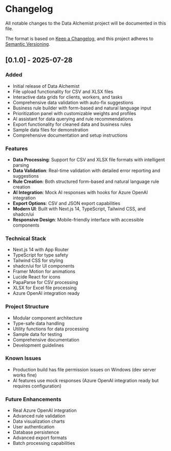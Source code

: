 # Changelog

All notable changes to the Data Alchemist project will be documented in this file.

The format is based on [Keep a Changelog](https://keepachangelog.com/en/1.0.0/),
and this project adheres to [Semantic Versioning](https://semver.org/spec/v2.0.0.html).

## [0.1.0] - 2025-07-28

### Added
- Initial release of Data Alchemist
- File upload functionality for CSV and XLSX files
- Interactive data grids for clients, workers, and tasks
- Comprehensive data validation with auto-fix suggestions
- Business rule builder with form-based and natural language input
- Prioritization panel with customizable weights and profiles
- AI assistant for data querying and rule recommendations
- Export functionality for cleaned data and business rules
- Sample data files for demonstration
- Comprehensive documentation and setup instructions

### Features
- **Data Processing**: Support for CSV and XLSX file formats with intelligent parsing
- **Data Validation**: Real-time validation with detailed error reporting and suggestions
- **Rule Creation**: Both structured form-based and natural language rule creation
- **AI Integration**: Mock AI responses with hooks for Azure OpenAI integration
- **Export Options**: CSV and JSON export capabilities
- **Modern UI**: Built with Next.js 14, TypeScript, Tailwind CSS, and shadcn/ui
- **Responsive Design**: Mobile-friendly interface with accessible components

### Technical Stack
- Next.js 14 with App Router
- TypeScript for type safety
- Tailwind CSS for styling
- shadcn/ui for UI components
- Framer Motion for animations
- Lucide React for icons
- PapaParse for CSV processing
- XLSX for Excel file processing
- Azure OpenAI integration ready

### Project Structure
- Modular component architecture
- Type-safe data handling
- Utility functions for data processing
- Sample data for testing
- Comprehensive documentation
- Development guidelines

### Known Issues
- Production build has file permission issues on Windows (dev server works fine)
- AI features use mock responses (Azure OpenAI integration ready but requires configuration)

### Future Enhancements
- Real Azure OpenAI integration
- Advanced rule validation
- Data visualization charts
- User authentication
- Database persistence
- Advanced export formats
- Batch processing capabilities
